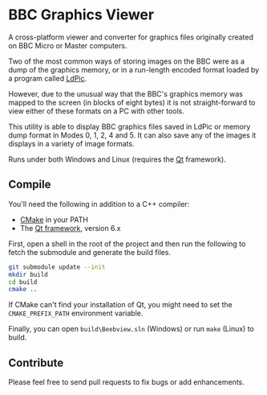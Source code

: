 BBC Graphics Viewer
===================

A cross-platform viewer and converter for graphics files originally created on
BBC Micro or Master computers.

Two of the most common ways of storing images on the BBC were as a dump of the
graphics memory, or in a run-length encoded format loaded by a program called
[LdPic](https://nerdoftheherd.com/projects/libbeebimage/ldpic/).

However, due to the unusual way that the BBC's graphics memory was mapped to
the screen (in blocks of eight bytes) it is not straight-forward to view either
of these formats on a PC with other tools.

This utility is able to display BBC graphics files saved in LdPic or memory
dump format in Modes 0, 1, 2, 4 and 5. It can also save any of the images it
displays in a variety of image formats.

Runs under both Windows and Linux (requires the [Qt](https://www.qt.io/)
framework).

Compile
-------

You'll need the following in addition to a C++ compiler:

* [CMake](https://cmake.org/) in your PATH
* The [Qt framework](https://www.qt.io/), version 6.x

First, open a shell in the root of the project and then run the following to
fetch the submodule and generate the build files.

``` sh
git submodule update --init
mkdir build
cd build
cmake ..
```

If CMake can't find your installation of Qt, you might need to set the
`CMAKE_PREFIX_PATH` environment variable.

Finally, you can open `build\Beebview.sln` (Windows) or run `make` (Linux) to build.

Contribute
----------

Please feel free to send pull requests to fix bugs or add enhancements.
